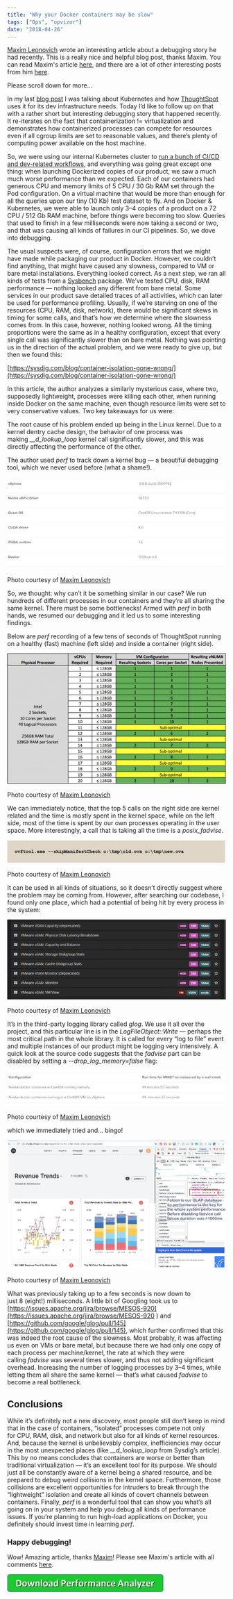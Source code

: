 ```yaml
---
title: "Why your Docker containers may be slow"
tags: ["Ops", "opvizor"]
date: "2018-04-26"
---
```


[Maxim Leonovich](https://hackernoon.com/@pacavaca) wrote an interesting article about a debugging story he had recently. This is a really nice and helpful blog post, thanks Maxim. You can read Maxim's article [here](https://hackernoon.com/another-reason-why-your-docker-containers-may-be-slow-d37207dec27f), and there are a lot of other interesting posts from him [here](https://hackernoon.com/).

Please scroll down for more...

In my last [blog post](https://hackernoon.com/kubernetes-for-dev-infrastructure-40b9175cb8c0) I was talking about Kubernetes and how [ThoughtSpot](https://thoughtspot.com/) uses it for its dev infrastructure needs. Today I’d like to follow up on that with a rather short but interesting debugging story that happened recently. It re-iterates on the fact that containerization != virtualization and demonstrates how containerized processes can compete for resources even if all cgroup limits are set to reasonable values, and there’s plenty of computing power available on the host machine.

So, we were using our internal Kubernetes cluster to [run a bunch of CI/CD and dev-related workflows](https://hackernoon.com/kubernetes-for-dev-infrastructure-40b9175cb8c0), and everything was going great except one thing: when launching Dockerized copies of our product, we saw a much much worse performance than we expected. Each of our containers had generous CPU and memory limits of 5 CPU / 30 Gb RAM set through the Pod configuration. On a virtual machine that would be more than enough for all the queries upon our tiny (10 Kb) test dataset to fly. And on Docker & Kubernetes, we were able to launch only 3–4 copies of a product on a 72 CPU / 512 Gb RAM machine, before things were becoming too slow. Queries that used to finish in a few milliseconds were now taking a second or two, and that was causing all kinds of failures in our CI pipelines. So, we dove into debugging.

The usual suspects were, of course, configuration errors that we might have made while packaging our product in Docker. However, we couldn’t find anything, that might have caused any slowness, compared to VM or bare metal installations. Everything looked correct. As a next step, we ran all kinds of tests from a [Sysbench](https://github.com/akopytov/sysbench) package. We’ve tested CPU, disk, RAM performance — nothing looked any different from bare metal. Some services in our product save detailed traces of all activities, which can later be used for performance profiling. Usually, if we’re starving on one of the resources (CPU, RAM, disk, network), there would be significant skews in timing for some calls, and that’s how we determine where the slowness comes from. In this case, however, nothing looked wrong. All the timing proportions were the same as in a healthy configuration, except that every single call was significantly slower than on bare metal. Nothing was pointing us in the direction of the actual problem, and we were ready to give up, but then we found this:

[https://sysdig.com/blog/container-isolation-gone-wrong/](https://sysdig.com/blog/container-isolation-gone-wrong/)

In this article, the author analyzes a similarly mysterious case, where two, supposedly lightweight, processes were killing each other, when running inside Docker on the same machine, even though resource limits were set to very conservative values. Two key takeaways for us were:

The root cause of his problem ended up being in the Linux kernel. Due to a kernel dentry cache design, the behavior of one process was making _\_\_d\_lookup\_loop_ kernel call significantly slower, and this was directly affecting the performance of the other.

The author used _perf_ to track down a kernel bug — a beautiful debugging tool, which we never used before (what a shame!).

![Docker containers](/images/blog/1-1.jpg)

Photo courtesy of [Maxim Leonovich](https://hackernoon.com/another-reason-why-your-docker-containers-may-be-slow-d37207dec27f)

So, we thought: why can’t it be something similar in our case? We run hundreds of different processes in our containers and they’re all sharing the same kernel. There must be some bottlenecks! Armed with _perf_ in both hands, we resumed our debugging and it led us to some interesting findings.

Below are _perf_ recording of a few tens of seconds of ThoughtSpot running on a healthy (fast) machine (left side) and inside a container (right side).

![Docker containers](/images/blog/2.png)

Photo courtesy of [Maxim Leonovich](https://hackernoon.com/another-reason-why-your-docker-containers-may-be-slow-d37207dec27f)

We can immediately notice, that the top 5 calls on the right side are kernel related and the time is mostly spent in the kernel space, while on the left side, most of the time is spent by our own processes operating in the user space. More interestingly, a call that is taking all the time is a _posix\_fadvise_.

![Docker containers](/images/blog/3-1.jpg)

Photo courtesy of [Maxim Leonovich](https://hackernoon.com/another-reason-why-your-docker-containers-may-be-slow-d37207dec27f)

It can be used in all kinds of situations, so it doesn’t directly suggest where the problem may be coming from. However, after searching our codebase, I found only one place, which had a potential of being hit by every process in the system:

![Docker containers](/images/blog/4.png)

Photo courtesy of [Maxim Leonovich](https://hackernoon.com/another-reason-why-your-docker-containers-may-be-slow-d37207dec27f)

It’s in the third-party logging library called _glog_. We use it all over the project, and this particular line is in the _LogFileObject::Write_ — perhaps the most critical path in the whole library. It is called for every “log to file” event and multiple instances of our product might be logging very intensively. A quick look at the source code suggests that the _fadvise_ part can be disabled by setting a _\--drop\_log\_memory=false_ flag:

![Docker containers](/images/blog/5-1.jpg)

Photo courtesy of [Maxim Leonovich](https://hackernoon.com/another-reason-why-your-docker-containers-may-be-slow-d37207dec27f)

which we immediately tried and… bingo!

![Docker containers](/images/blog/6.png)

Photo courtesy of [Maxim Leonovich](https://hackernoon.com/another-reason-why-your-docker-containers-may-be-slow-d37207dec27f)

What was previously taking up to a few seconds is now down to just 8 (eight!) milliseconds. A little bit of Googling took us to [https://issues.apache.org/jira/browse/MESOS-920](https://issues.apache.org/jira/browse/MESOS-920 ) and [https://github.com/google/glog/pull/145](https://github.com/google/glog/pull/145), which further confirmed that this was indeed the root cause of the slowness. Most probably, it was affecting us even on VMs or bare metal, but because there we had only one copy of each process per machine/kernel, the rate at which they were calling _fadvise_ was several times slower, and thus not adding significant overhead. Increasing the number of logging processes by 3–4 times, while letting them all share the same kernel — that’s what caused _fadvise_ to become a real bottleneck.

## Conclusions

While it’s definitely not a new discovery, most people still don’t keep in mind that in the case of containers, “isolated” processes compete not only for CPU, RAM, disk, and network but also for all kinds of kernel resources. And, because the kernel is unbelievably complex, inefficiencies may occur in the most unexpected places (like _\_\_d\_lookup\_loop_ from Sysdig’s article). This by no means concludes that containers are worse or better than traditional virtualization — it’s an excellent tool for its purpose. We should just all be constantly aware of a kernel being a shared resource, and be prepared to debug weird collisions in the kernel space. Furthermore, those collisions are excellent opportunities for intruders to break through the “lightweight” isolation and create all kinds of covert channels between containers. Finally, _perf_ is a wonderful tool that can show you what’s all going on in your system and help you debug all kinds of performance issues. If you’re planning to run high-load applications on Docker, you definitely should invest time in learning _perf_.

### Happy debugging!

Wow! Amazing article, thanks [Maxim](https://hackernoon.com/@pacavaca?source=post_header_lockup)! Please see Maxim's article with all comments [here](https://hackernoon.com/another-reason-why-your-docker-containers-may-be-slow-d37207dec27f).

[![Download Performance Analyzer](/images/blog/button_download-performance-analyzer-6-360x41-2.png)](https://try.opvizor.com/opvizor-perfanalyzer-product-page/)
